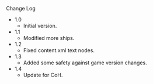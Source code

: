 
Change Log

* 1.0
  - Initial version.
* 1.1
  - Modified more ships.
* 1.2
  - Fixed content.xml text nodes.
* 1.3
  - Added some safety against game version changes.
* 1.4
  - Update for CoH.